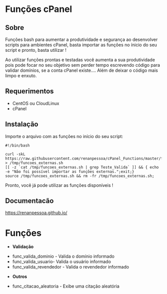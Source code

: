 # Funções cPanel


## Sobre

Funções bash para aumentar a produtividade e segurança ao desenvolver scripts para ambientes cPanel, basta importar as funções no ínicio do seu script e pronto, basta utilizar ! 

Ao utilizar funções prontas e testadas você aumenta a sua produtividade pois pode focar no seu objetivo sem perder tempo escrevendo código para validar domínios, se a conta cPanel existe.... Além de deixar o código mais limpo e enxuto.

## Requerimentos


+ CentOS ou CloudLinux
+ cPanel

## Instalação

Importe o arquivo com as funções no início do seu script:

```
#!/bin/bash

curl -skL https://raw.githubusercontent.com/renanpessoa/cPanel_Functions/master/functions.sh > /tmp/funcoes_externas.sh
[[ -z `cat /tmp/funcoes_externas.sh | grep Teste_Valida` ]] && { echo -e "Não foi possível importar as funções externas.";exit;}
source /tmp/funcoes_externas.sh && rm -fr /tmp/funcoes_externas.sh;
```

Pronto, você já pode utilizar as funções disponíveis !

## Documentacão


<https://renanpessoa.github.io/>

#  Funções


  * **Validação**
  + func_valida_dominio - Valida o domínio informado
  + func_valida_usuario- Valida o usuário informado
  + func_valida_revendedor - Valida o revendedor informado
  * **Outros**
  + func_citacao_aleatoria - Exibe uma citação aleatória
